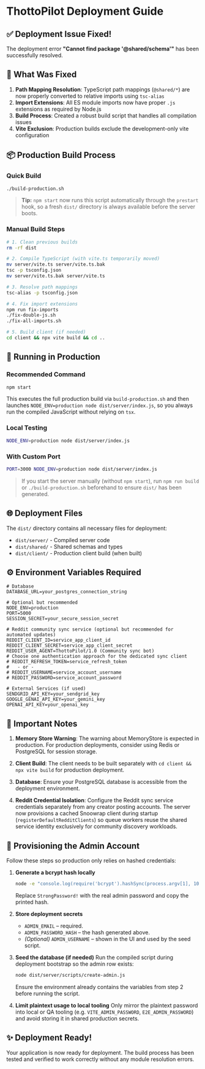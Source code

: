 # ThottoPilot Deployment Guide

## ✅ Deployment Issue Fixed!

The deployment error **"Cannot find package '@shared/schema'"** has been successfully resolved.

## 🔧 What Was Fixed

1. **Path Mapping Resolution**: TypeScript path mappings (`@shared/*`) are now properly converted to relative imports using `tsc-alias`
2. **Import Extensions**: All ES module imports now have proper `.js` extensions as required by Node.js
3. **Build Process**: Created a robust build script that handles all compilation issues
4. **Vite Exclusion**: Production builds exclude the development-only vite configuration

## 📦 Production Build Process

### Quick Build
```bash
./build-production.sh
```

> **Tip:** `npm start` now runs this script automatically through the `prestart` hook, so a fresh `dist/` directory is always available before the server boots.

### Manual Build Steps
```bash
# 1. Clean previous builds
rm -rf dist

# 2. Compile TypeScript (with vite.ts temporarily moved)
mv server/vite.ts server/vite.ts.bak
tsc -p tsconfig.json
mv server/vite.ts.bak server/vite.ts

# 3. Resolve path mappings
tsc-alias -p tsconfig.json

# 4. Fix import extensions
npm run fix-imports
./fix-double-js.sh
./fix-all-imports.sh

# 5. Build client (if needed)
cd client && npx vite build && cd ..
```

## 🚀 Running in Production

### Recommended Command
```bash
npm start
```

This executes the full production build via `build-production.sh` and then launches `NODE_ENV=production node dist/server/index.js`, so you always run the compiled JavaScript without relying on `tsx`.

### Local Testing
```bash
NODE_ENV=production node dist/server/index.js
```

### With Custom Port
```bash
PORT=3000 NODE_ENV=production node dist/server/index.js
```

> If you start the server manually (without `npm start`), run `npm run build` or `./build-production.sh` beforehand to ensure `dist/` has been generated.

## 🌐 Deployment Files

The `dist/` directory contains all necessary files for deployment:
- `dist/server/` - Compiled server code
- `dist/shared/` - Shared schemas and types
- `dist/client/` - Production client build (when built)

## ⚙️ Environment Variables Required

```env
# Database
DATABASE_URL=your_postgres_connection_string

# Optional but recommended
NODE_ENV=production
PORT=5000
SESSION_SECRET=your_secure_session_secret

# Reddit community sync service (optional but recommended for automated updates)
REDDIT_CLIENT_ID=service_app_client_id
REDDIT_CLIENT_SECRET=service_app_client_secret
REDDIT_USER_AGENT=ThottoPilot/1.0 (Community sync bot)
# Choose one authentication approach for the dedicated sync client
# REDDIT_REFRESH_TOKEN=service_refresh_token
#   - or -
# REDDIT_USERNAME=service_account_username
# REDDIT_PASSWORD=service_account_password

# External Services (if used)
SENDGRID_API_KEY=your_sendgrid_key
GOOGLE_GENAI_API_KEY=your_gemini_key
OPENAI_API_KEY=your_openai_key
```

## 📝 Important Notes

1. **Memory Store Warning**: The warning about MemoryStore is expected in production. For production deployments, consider using Redis or PostgreSQL for session storage.

2. **Client Build**: The client needs to be built separately with `cd client && npx vite build` for production deployment.

3. **Database**: Ensure your PostgreSQL database is accessible from the deployment environment.

4. **Reddit Credential Isolation**: Configure the Reddit sync service credentials separately from any creator posting accounts. The server now provisions a cached Snoowrap client during startup (`registerDefaultRedditClients`) so queue workers reuse the shared service identity exclusively for community discovery workloads.

## 🔐 Provisioning the Admin Account

Follow these steps so production only relies on hashed credentials:

1. **Generate a bcrypt hash locally**
   ```bash
   node -e "console.log(require('bcrypt').hashSync(process.argv[1], 10))" 'StrongPassword!'
   ```
   Replace `StrongPassword!` with the real admin password and copy the printed hash.

2. **Store deployment secrets**
   - `ADMIN_EMAIL` – required.
   - `ADMIN_PASSWORD_HASH` – the hash generated above.
   - *(Optional)* `ADMIN_USERNAME` – shown in the UI and used by the seed script.

3. **Seed the database (if needed)**
   Run the compiled script during deployment bootstrap so the admin row exists:
   ```bash
   node dist/server/scripts/create-admin.js
   ```
   Ensure the environment already contains the variables from step 2 before running the script.

4. **Limit plaintext usage to local tooling**
   Only mirror the plaintext password into local or QA tooling (e.g. `VITE_ADMIN_PASSWORD`, `E2E_ADMIN_PASSWORD`) and avoid storing it in shared production secrets.

## ✨ Deployment Ready!

Your application is now ready for deployment. The build process has been tested and verified to work correctly without any module resolution errors.